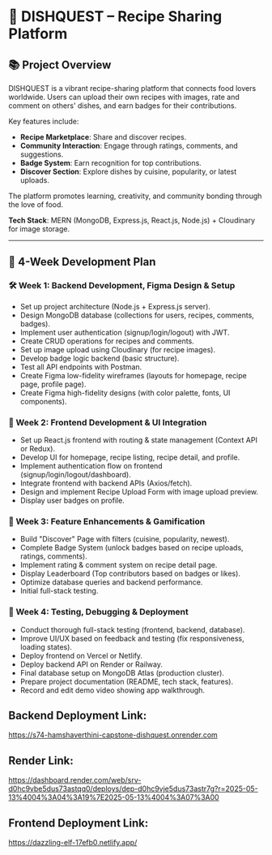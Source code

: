 # 🍴 DISHQUEST – Recipe Sharing Platform

## 📚 Project Overview

DISHQUEST is a vibrant recipe-sharing platform that connects food lovers worldwide. Users can upload their own recipes with images, rate and comment on others' dishes, and earn badges for their contributions.

Key features include:
- **Recipe Marketplace**: Share and discover recipes.
- **Community Interaction**: Engage through ratings, comments, and suggestions.
- **Badge System**: Earn recognition for top contributions.
- **Discover Section**: Explore dishes by cuisine, popularity, or latest uploads.

The platform promotes learning, creativity, and community bonding through the love of food.

**Tech Stack**: MERN (MongoDB, Express.js, React.js, Node.js) + Cloudinary for image storage.

---

## 📅 4-Week Development Plan

### 🛠️ Week 1: Backend Development, Figma Design & Setup
- Set up project architecture (Node.js + Express.js server).
- Design MongoDB database (collections for users, recipes, comments, badges).
- Implement user authentication (signup/login/logout) with JWT.
- Create CRUD operations for recipes and comments.
- Set up image upload using Cloudinary (for recipe images).
- Develop badge logic backend (basic structure).
- Test all API endpoints with Postman.
- Create Figma low-fidelity wireframes (layouts for homepage, recipe page, profile page).
- Create Figma high-fidelity designs (with color palette, fonts, UI components).

### 🎨 Week 2: Frontend Development & UI Integration
- Set up React.js frontend with routing & state management (Context API or Redux).
- Develop UI for homepage, recipe listing, recipe detail, and profile.
- Implement authentication flow on frontend (signup/login/logout/dashboard).
- Integrate frontend with backend APIs (Axios/fetch).
- Design and implement Recipe Upload Form with image upload preview.
- Display user badges on profile.

### 🚀 Week 3: Feature Enhancements & Gamification
- Build "Discover" Page with filters (cuisine, popularity, newest).
- Complete Badge System (unlock badges based on recipe uploads, ratings, comments).
- Implement rating & comment system on recipe detail page.
- Display Leaderboard (Top contributors based on badges or likes).
- Optimize database queries and backend performance.
- Initial full-stack testing.

### 🚢 Week 4: Testing, Debugging & Deployment
- Conduct thorough full-stack testing (frontend, backend, database).
- Improve UI/UX based on feedback and testing (fix responsiveness, loading states).
- Deploy frontend on Vercel or Netlify.
- Deploy backend API on Render or Railway.
- Final database setup on MongoDB Atlas (production cluster).
- Prepare project documentation (README, tech stack, features).
- Record and edit demo video showing app walkthrough.


## Backend Deployment Link:
https://s74-hamshaverthini-capstone-dishquest.onrender.com

## Render Link:

https://dashboard.render.com/web/srv-d0hc9vbe5dus73astqq0/deploys/dep-d0hc9vje5dus73astr7g?r=2025-05-13%4004%3A04%3A19%7E2025-05-13%4004%3A07%3A00

## Frontend Deployment Link:
https://dazzling-elf-17efb0.netlify.app/


